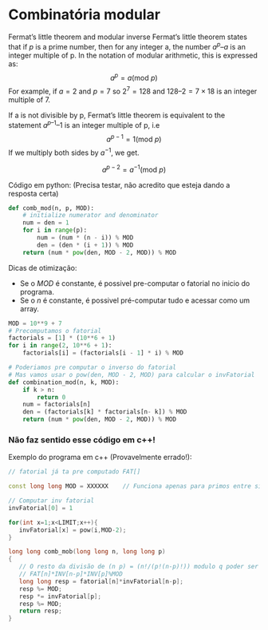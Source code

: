 # Combinatória modular

Fermat’s little theorem and modular inverse 
Fermat’s little theorem states that if $p$ is a prime number, then for any integer a, the number $a^p – a$ is an integer multiple of p. In the notation of modular arithmetic, this is expressed as: 
$$
a^p = a (\mathrm{mod}\ p) 
$$
For example, if $a = 2$ and $p = 7$ so $2^7 = 128$ and $128 – 2 = 7 × 18$ is an integer multiple of 7.

If a is not divisible by p, Fermat’s little theorem is equivalent to the statement $a^{p–1} – 1$ is an integer multiple of p, i.e 
$$
a^{p-1} = 1 (\mathrm{mod}\ p)
$$
If we multiply both sides by $a^{-1}$, we get. 

$$
a^{p-2} = a^{-1} (\mathrm{mod}\ p)
$$


Código em python: (Precisa testar, não acredito que esteja dando a resposta certa)

```python
def comb_mod(n, p, MOD):
    # initialize numerator and denominator
    num = den = 1
    for i in range(p):
        num = (num * (n - i)) % MOD
        den = (den * (i + 1)) % MOD
    return (num * pow(den, MOD - 2, MOD)) % MOD 
```
Dicas de otimização:

 - Se o $MOD$ é constante, é possivel pre-computar o fatorial no inicio do programa. 
 - Se o $n$ é constante, é possivel pré-computar tudo e acessar como um array.
 

```python
MOD = 10**9 + 7
# Precomputamos o fatorial
factorials = [1] * (10**6 + 1)
for i in range(2, 10**6 + 1):
    factorials[i] = (factorials[i - 1] * i) % MOD

# Poderiamos pre computar o inverso do fatorial
# Mas vamos usar o pow(den, MOD - 2, MOD) para calcular o invFatorial
def combination_mod(n, k, MOD):
    if k > n:
        return 0
    num = factorials[n]
    den = (factorials[k] * factorials[n- k]) % MOD
    return (num * pow(den, MOD - 2, MOD)) % MOD   
```

### Não faz sentido esse código em c++!
Exemplo do programa em c++ (Provavelmente errado!):
 ```c++
// fatorial já ta pre computado FAT[]

const long long MOD = XXXXXX    // Funciona apenas para primos entre si, ou seja, se o MOD for primo vai funcionar

// Computar inv fatorial
invFatorial[0] = 1

for(int x=1;x<LIMIT;x++){
    invFatorial[x] = pow(i,MOD-2);
}

long long comb_mob(long long n, long long p)
{
    // O resto da divisão de (n p) = (n!/(p!(n-p)!)) modulo q poder ser calculado da senguinte forma:
    // FAT[n]*INV[n-p]*INV[p]%MOD
    long long resp = fatorial[n]*invFatorial[n-p];
    resp %= MOD;
    resp *= invFatorial[p];
    resp %= MOD;
    return resp;
}
```